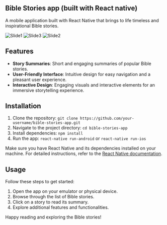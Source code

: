 ## Bible Stories app (built with React native)

A mobile application built with React Native that brings to life timeless and inspirational Bible stories.

![Slide1](https://github.com/enoch2-hub/Bible_Stories-expo/assets/151722245/92f5db61-44fc-441b-8899-32615bea93c0)
![Slide3](https://github.com/enoch2-hub/Bible_Stories-expo/assets/151722245/2b1454d8-3090-4910-9641-c560bd2dd493)
![Slide2](https://github.com/enoch2-hub/Bible_Stories-expo/assets/151722245/b97d8aec-0813-4e4c-8c77-92e9dd81b275)


## Features

- **Story Summaries**: Short and engaging summaries of popular Bible stories.
- **User-Friendly Interface**: Intuitive design for easy navigation and a pleasant user experience.
- **Interactive Design**: Engaging visuals and interactive elements for an immersive storytelling experience.

## Installation

1. Clone the repository: `git clone https://github.com/your-username/bible-stories-app.git`
2. Navigate to the project directory: `cd bible-stories-app`
3. Install dependencies: `npm install`
4. Run the app: `react-native run-android` or `react-native run-ios`

Make sure you have React Native and its dependencies installed on your machine. For detailed instructions, refer to the [React Native documentation](https://reactnative.dev/docs/environment-setup).

## Usage

Follow these steps to get started:

1. Open the app on your emulator or physical device.
2. Browse through the list of Bible stories.
3. Click on a story to read its summary.
4. Explore additional features and functionalities.

Happy reading and exploring the Bible stories!

